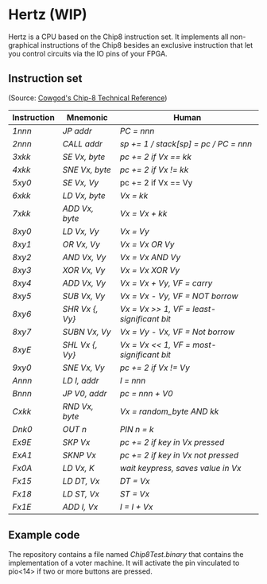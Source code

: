 ﻿# Hertz (WIP)
Hertz is a CPU based on the Chip8 instruction set. It implements all non-graphical instructions of the Chip8 besides an exclusive instruction that let you control circuits via the IO pins of your FPGA.

## Instruction set
(Source: [Cowgod's Chip-8 Technical Reference](http://devernay.free.fr/hacks/chip8/C8TECH10.HTM))

| Instruction | Mnemonic | Human|
|--|--|--|
| _1nnn_ | _JP addr_ |_PC = nnn_|
| _2nnn_ | _CALL addr_ |_sp += 1 / stack[sp] = pc / PC = nnn_|
|_3xkk_|_SE Vx, byte_|_pc += 2 if Vx == kk_|
|_4xkk_|_SNE Vx, byte_|_pc += 2 if Vx != kk_|
|_5xy0_|_SE Vx, Vy_|pc += 2 if Vx == Vy|
|_6xkk_|_LD Vx, byte_|_Vx = kk_|
|_7xkk_|_ADD Vx, byte_|_Vx = Vx + kk_|
|_8xy0_|_LD Vx, Vy_|_Vx = Vy_|
|_8xy1_|_OR Vx, Vy_|_Vx = Vx OR Vy_|
|_8xy2_|_AND Vx, Vy_|_Vx = Vx AND Vy_|
|_8xy3_|_XOR Vx, Vy_|_Vx = Vx XOR Vy_|
|_8xy4_|_ADD Vx, Vy_|_Vx = Vx + Vy, VF = carry_|
|_8xy5_|_SUB Vx, Vy_|_Vx = Vx - Vy, VF = NOT borrow_|
|_8xy6_|_SHR Vx {, Vy}_|_Vx = Vx >> 1, VF = least-significant bit_|
|_8xy7_|_SUBN Vx, Vy_|_Vx = Vy - Vx, VF = Not borrow_|
|_8xyE_|_SHL Vx {, Vy}_|_Vx = Vx << 1, VF = most-significant bit_|
|_9xy0_|_SNE Vx, Vy_|_pc += 2 if Vx != Vy_|
|_Annn_|_LD I, addr_| _I = nnn_|
|_Bnnn_|_JP V0, addr_|_pc = nnn + V0_|
|_Cxkk_|_RND Vx, byte_|_Vx = random_byte AND kk_|
|_Dnk0_|_OUT n_|_PIN n = k_|
|_Ex9E_|_SKP Vx_|_pc += 2 if key in Vx pressed_|
|_ExA1_|_SKNP Vx_|_pc += 2 if key in Vx not pressed_|
|_Fx0A_|_LD Vx, K_|_wait keypress, saves value in Vx_|
|_Fx15_|_LD DT, Vx_|_DT = Vx_|
|_Fx18_|_LD ST, Vx_|_ST = Vx_|
|_Fx1E_|_ADD I, Vx_|_I = I + Vx_|

## Example code
The repository contains a file named _Chip8Test.binary_ that contains the implementation of a voter machine. It will activate the pin vinculated to pio<14> if two or more buttons are pressed.